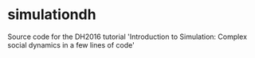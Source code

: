 # simulationdh
Source code for the DH2016 tutorial 'Introduction to Simulation: Complex social dynamics in a few lines of code'
